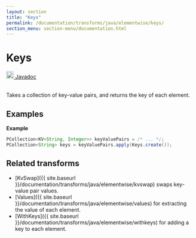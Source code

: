 ```yaml
---
layout: section
title: "Keys"
permalink: /documentation/transforms/java/elementwise/keys/
section_menu: section-menu/documentation.html
---
```

<!--
Licensed under the Apache License, Version 2.0 (the "License");
you may not use this file except in compliance with the License.
You may obtain a copy of the License at

http://www.apache.org/licenses/LICENSE-2.0

Unless required by applicable law or agreed to in writing, software
distributed under the License is distributed on an "AS IS" BASIS,
WITHOUT WARRANTIES OR CONDITIONS OF ANY KIND, either express or implied.
See the License for the specific language governing permissions and
limitations under the License.
-->
# Keys
<table align="left">
    <a target="_blank" class="button"
        href="https://beam.apache.org/releases/javadoc/current/index.html?org/apache/beam/sdk/transforms/Keys.html">
      <img src="https://beam.apache.org/images/logos/sdks/java.png" width="20px" height="20px"
           alt="Javadoc" />
     Javadoc
    </a>
</table>
<br>
Takes a collection of key-value pairs, and returns the key of each element.

## Examples
**Example**

```java
PCollection<KV<String, Integer>> keyValuePairs = /* ... */;
PCollection<String> keys = keyValuePairs.apply(Keys.create());
```

## Related transforms 
* [KvSwap]({{ site.baseurl }}/documentation/transforms/java/elementwise/kvswap) swaps key-value pair values.
* [Values]({{ site.baseurl }}/documentation/transforms/java/elementwise/values) for extracting the value of each element.
* [WithKeys]({{ site.baseurl }}/documentation/transforms/java/elementwise/withkeys) for adding a key to each element.